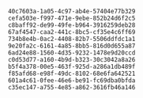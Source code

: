 
                40c7603a-1a05-4c97-ab4e-57404e77b329
                cefa503e-f997-471e-9ebe-852b24d6f2c5
                c8baff92-de99-49fe-b964-3916259deb28
                67af4547-caa2-441c-8bc5-cf35e4c6ff69
                734b8e4b-0ac2-4408-82b7-5506ddfdc1a1
                9e20fa2c-6161-4a85-8bb5-816d0d655a87
                6ad24e88-1560-4d35-9232-1478e9d20ccd
                c0d53d77-a160-4b9d-b323-30c3042a8a26
                b5f4a378-00e5-463f-925d-a286a1db489f
                f85afd68-e98f-49dc-8102-68e6fa642521
                601a4c61-0fee-46e6-be91-fc69dba0bfda
                c35ec147-a755-4e85-a862-3616fb46a146
                